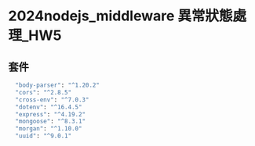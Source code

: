 # 2024nodejs_middleware 異常狀態處理_HW5

## 套件

```sh
  "body-parser": "^1.20.2"
  "cors": "^2.8.5"
  "cross-env": "^7.0.3"
  "dotenv": "^16.4.5"
  "express": "^4.19.2"
  "mongoose": "^8.3.1"
  "morgan": "^1.10.0"
  "uuid": "^9.0.1"
```

